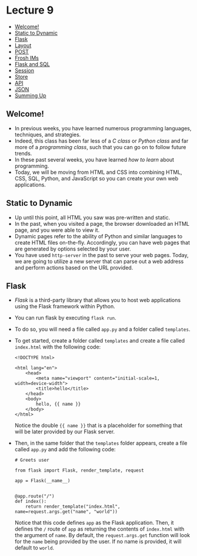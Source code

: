 # Lecture 9

- [Welcome!](#welcome)
- [Static to Dynamic](#static-to-dynamic)
- [Flask](#flask)
- [Layout](#layout)
- [POST](#post)
- [Frosh IMs](#frosh-ims)
- [Flask and SQL](#flask-and-sql)
- [Session](#session)
- [Store](#store)
- [API](#api)
- [JSON](#json)
- [Summing Up](#summing-up)

## Welcome!

- In previous weeks, you have learned numerous programming languages, techniques, and strategies.
- Indeed, this class has been far less of a _C class_ or _Python class_ and far more of a _programming class_, such that you can go on to follow future trends.
- In these past several weeks, you have learned _how to learn_ about programming.
- Today, we will be moving from HTML and CSS into combining HTML, CSS, SQL, Python, and JavaScript so you can create your own web applications.

## Static to Dynamic

- Up until this point, all HTML you saw was pre-written and static.
- In the past, when you visited a page, the browser downloaded an HTML page, and you were able to view it.
- Dynamic pages refer to the ability of Python and similar languages to create HTML files on-the-fly. Accordingly, you can have web pages that are generated by options selected by your user.
- You have used `http-server` in the past to serve your web pages. Today, we are going to utilize a new server that can parse out a web address and perform actions based on the URL provided.

## Flask

- _Flask_ is a third-party library that allows you to host web applications using the Flask framework within Python.
- You can run flask by executing `flask run`.
- To do so, you will need a file called `app.py` and a folder called `templates`.
- To get started, create a folder called `templates` and create a file called `index.html` with the following code:

      <!DOCTYPE html>

      <html lang="en">
          <head>
              <meta name="viewport" content="initial-scale=1, width=device-width">
              <title>hello</title>
          </head>
          <body>
              hello, {{ name }}
          </body>
      </html>

  Notice the double `{{ name }}` that is a placeholder for something that will be later provided by our Flask server.

- Then, in the same folder that the `templates` folder appears, create a file called `app.py` and add the following code:

      # Greets user

      from flask import Flask, render_template, request

      app = Flask(__name__)


      @app.route("/")
      def index():
          return render_template("index.html", name=request.args.get("name", "world"))

  Notice that this code defines `app` as the Flask application. Then, it defines the `/` route of `app` as returning the contents of `index.html` with the argument of `name`. By default, the `request.args.get` function will look for the `name` being provided by the user. If no name is provided, it will default to `world`.
